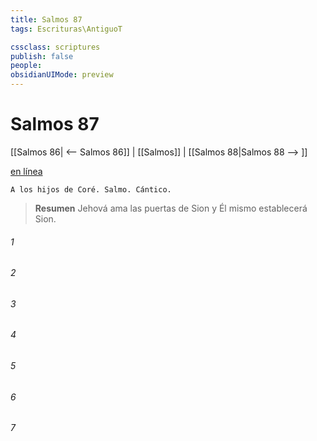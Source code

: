 ```yaml
---
title: Salmos 87
tags: Escrituras\AntiguoT

cssclass: scriptures
publish: false
people:
obsidianUIMode: preview
---
```


# Salmos 87
[[Salmos 86| <-- Salmos 86]] | [[Salmos]] | [[Salmos 88|Salmos 88 --> ]]

[en línea](https://churchofjesuschrist.org/study/scriptures/ot/ps/87?lang=spa)

```
A los hijos de Coré. Salmo. Cántico.
```

> __Resumen__
Jehová ama las puertas de Sion y Él mismo establecerá Sion.

###### 1 


###### 2 


###### 3 


###### 4 


###### 5 


###### 6 


###### 7 


